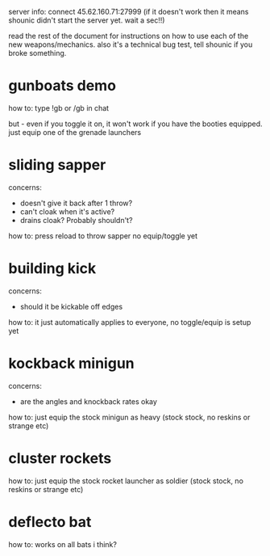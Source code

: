 server info: connect 45.62.160.71:27999 (if it doesn't work then it means shounic didn't start the server yet. wait a sec!!)

read the rest of the document for instructions on how to use each of the new weapons/mechanics. also it's a technical bug test, tell shounic if you broke something. 

# gunboats demo

how to:
type !gb or /gb in chat

but - even if you toggle it on, it won't work if you have the booties equipped. just equip one of the grenade launchers

# sliding sapper


concerns:
- doesn't give it back after 1 throw?
- can't cloak when it's active?
- drains cloak? Probably shouldn't?

how to:
press reload to throw sapper
no equip/toggle yet

# building kick

concerns:
- should it be kickable off edges

how to:
it just automatically applies to everyone, no toggle/equip is setup yet

# kockback minigun

concerns:
- are the angles and knockback rates okay

how to:
just equip the stock minigun as heavy (stock stock, no reskins or strange etc)

# cluster rockets

how to:
just equip the stock rocket launcher as soldier (stock stock, no reskins or strange etc)

# deflecto bat

how to:
works on all bats i think?
